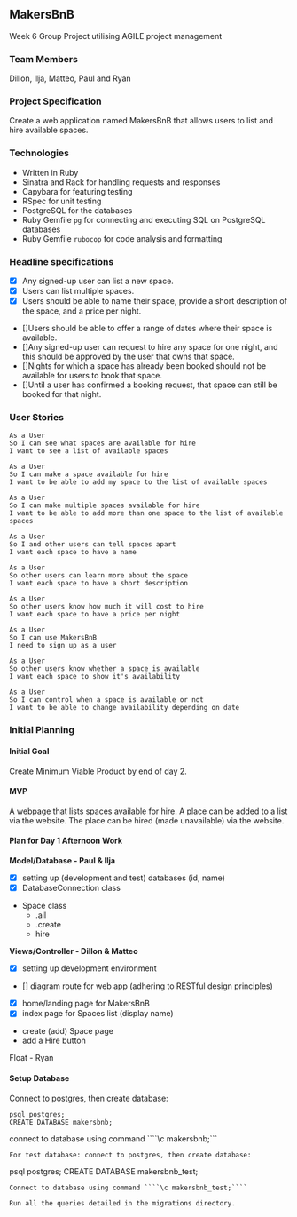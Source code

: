 ## MakersBnB

Week 6 Group Project utilising AGILE project management

### Team Members

Dillon, Ilja, Matteo, Paul and Ryan

### Project Specification

Create a web application named MakersBnB that allows users to list and hire available spaces.

### Technologies

- Written in Ruby
- Sinatra and Rack for handling requests and responses
- Capybara for featuring testing
- RSpec for unit testing
- PostgreSQL for the databases
- Ruby Gemfile ```pg``` for connecting and executing SQL on PostgreSQL databases
- Ruby Gemfile ```rubocop``` for code analysis and formatting

### Headline specifications

- [x] Any signed-up user can list a new space.
- [x] Users can list multiple spaces.
- [x] Users should be able to name their space, provide a short description of the space, and a price per night.
- []Users should be able to offer a range of dates where their space is available.
- []Any signed-up user can request to hire any space for one night, and this should be approved by the user that owns that space.
- []Nights for which a space has already been booked should not be available for users to book that space.
- []Until a user has confirmed a booking request, that space can still be booked for that night.

### User Stories

```
As a User
So I can see what spaces are available for hire
I want to see a list of available spaces

As a User
So I can make a space available for hire
I want to be able to add my space to the list of available spaces

As a User
So I can make multiple spaces available for hire
I want to be able to add more than one space to the list of available spaces

As a User
So I and other users can tell spaces apart
I want each space to have a name

As a User
So other users can learn more about the space
I want each space to have a short description

As a User
So other users know how much it will cost to hire
I want each space to have a price per night

As a User
So I can use MakersBnB
I need to sign up as a user

As a User
So other users know whether a space is available
I want each space to show it's availability

As a User
So I can control when a space is available or not
I want to be able to change availability depending on date
```


### Initial Planning

#### Initial Goal
Create Minimum Viable Product by end of day 2.

#### MVP
A webpage that lists spaces available for hire.
A place can be added to a list via the website.
The place can be hired (made unavailable) via the website.


#### Plan for Day 1 Afternoon Work

**Model/Database - Paul & Ilja**

- [x] setting up (development and test) databases (id, name)
- [x] DatabaseConnection class
- Space class
  - .all
  - .create
  - hire

**Views/Controller - Dillon & Matteo**

- [x] setting up development environment
- [] diagram route for web app (adhering to RESTful design principles)
- [x] home/landing page for MakersBnB
- [x] index page for Spaces list (display name)
- create (add) Space page
- add a Hire button

Float - Ryan

#### Setup Database
Connect to postgres, then create database:
```` 
psql postgres;
CREATE DATABASE makersbnb;
````
connect to database using command ````\c makersbnb;```
````
For test database: connect to postgres, then create database:
```` 
psql postgres;
CREATE DATABASE makersbnb_test;
````
Connect to database using command ````\c makersbnb_test;````

Run all the queries detailed in the migrations directory.
